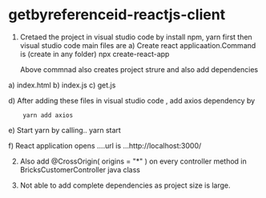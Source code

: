 # getbyreferenceid-reactjs-client


 1)  Cretaed the project in visual studio code by install npm, yarn first then visual studio code
main files are
    a) Create react applicaation.Command is  (create in any folder)
      npx create-react-app 
      
      Above commnad also creates project strure and also add dependencies
   
   a) index.html b) index.js c) get.js

   d)  After adding these files in  visual studio code , add axios dependency by
     
        yarn add axios
        
   e) Start yarn by calling.. yarn start
   
   f) React application opens ....url is ...http://localhost:3000/ 

2) Also add @CrossOrigin( origins = "*" ) on every controller method in BricksCustomerController java class

3) Not able to add complete dependencies as project size is large.



